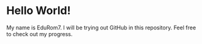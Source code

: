 # Hello World!
My name is EduRom7. I will be trying out GitHub in this repository.
Feel free to check out my progress.
